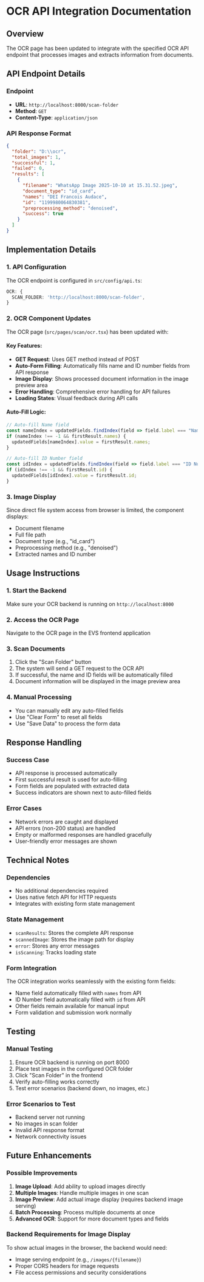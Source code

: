 # OCR API Integration Documentation

## Overview
The OCR page has been updated to integrate with the specified OCR API endpoint that processes images and extracts information from documents.

## API Endpoint Details

### Endpoint
- **URL**: `http://localhost:8000/scan-folder`
- **Method**: `GET`
- **Content-Type**: `application/json`

### API Response Format
```json
{
  "folder": "D:\\ocr",
  "total_images": 1,
  "successful": 1,
  "failed": 0,
  "results": [
    {
      "filename": "WhatsApp Image 2025-10-10 at 15.31.52.jpeg",
      "document_type": "id_card",
      "names": "DEI Francois Audace",
      "id": "1199980064830381",
      "preprocessing_method": "denoised",
      "success": true
    }
  ]
}
```

## Implementation Details

### 1. API Configuration
The OCR endpoint is configured in `src/config/api.ts`:
```typescript
OCR: {
  SCAN_FOLDER: 'http://localhost:8000/scan-folder',
}
```

### 2. OCR Component Updates
The OCR page (`src/pages/scan/ocr.tsx`) has been updated with:

#### Key Features:
- **GET Request**: Uses GET method instead of POST
- **Auto-Form Filling**: Automatically fills name and ID number fields from API response
- **Image Display**: Shows processed document information in the image preview area
- **Error Handling**: Comprehensive error handling for API failures
- **Loading States**: Visual feedback during API calls

#### Auto-Fill Logic:
```typescript
// Auto-fill Name field
const nameIndex = updatedFields.findIndex(field => field.label === "Name");
if (nameIndex !== -1 && firstResult.names) {
  updatedFields[nameIndex].value = firstResult.names;
}

// Auto-fill ID Number field
const idIndex = updatedFields.findIndex(field => field.label === "ID Number");
if (idIndex !== -1 && firstResult.id) {
  updatedFields[idIndex].value = firstResult.id;
}
```

### 3. Image Display
Since direct file system access from browser is limited, the component displays:
- Document filename
- Full file path
- Document type (e.g., "id_card")
- Preprocessing method (e.g., "denoised")
- Extracted names and ID number

## Usage Instructions

### 1. Start the Backend
Make sure your OCR backend is running on `http://localhost:8000`

### 2. Access the OCR Page
Navigate to the OCR page in the EVS frontend application

### 3. Scan Documents
1. Click the "Scan Folder" button
2. The system will send a GET request to the OCR API
3. If successful, the name and ID fields will be automatically filled
4. Document information will be displayed in the image preview area

### 4. Manual Processing
- You can manually edit any auto-filled fields
- Use "Clear Form" to reset all fields
- Use "Save Data" to process the form data

## Response Handling

### Success Case
- API response is processed automatically
- First successful result is used for auto-filling
- Form fields are populated with extracted data
- Success indicators are shown next to auto-filled fields

### Error Cases
- Network errors are caught and displayed
- API errors (non-200 status) are handled
- Empty or malformed responses are handled gracefully
- User-friendly error messages are shown

## Technical Notes

### Dependencies
- No additional dependencies required
- Uses native fetch API for HTTP requests
- Integrates with existing form state management

### State Management
- `scanResults`: Stores the complete API response
- `scannedImage`: Stores the image path for display
- `error`: Stores any error messages
- `isScanning`: Tracks loading state

### Form Integration
The OCR integration works seamlessly with the existing form fields:
- Name field automatically filled with `names` from API
- ID Number field automatically filled with `id` from API
- Other fields remain available for manual input
- Form validation and submission work normally

## Testing

### Manual Testing
1. Ensure OCR backend is running on port 8000
2. Place test images in the configured OCR folder
3. Click "Scan Folder" in the frontend
4. Verify auto-filling works correctly
5. Test error scenarios (backend down, no images, etc.)

### Error Scenarios to Test
- Backend server not running
- No images in scan folder
- Invalid API response format
- Network connectivity issues

## Future Enhancements

### Possible Improvements
1. **Image Upload**: Add ability to upload images directly
2. **Multiple Images**: Handle multiple images in one scan
3. **Image Preview**: Add actual image display (requires backend image serving)
4. **Batch Processing**: Process multiple documents at once
5. **Advanced OCR**: Support for more document types and fields

### Backend Requirements for Image Display
To show actual images in the browser, the backend would need:
- Image serving endpoint (e.g., `/images/{filename}`)
- Proper CORS headers for image requests
- File access permissions and security considerations